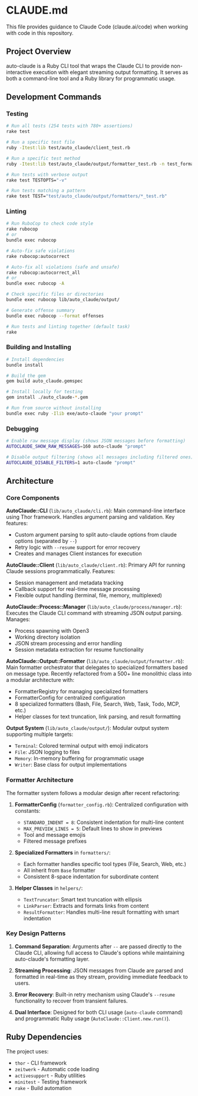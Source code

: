 # CLAUDE.md

This file provides guidance to Claude Code (claude.ai/code) when working with code in this repository.

## Project Overview

auto-claude is a Ruby CLI tool that wraps the Claude CLI to provide non-interactive execution with elegant streaming output formatting. It serves as both a command-line tool and a Ruby library for programmatic usage.

## Development Commands

### Testing
```bash
# Run all tests (254 tests with 780+ assertions)
rake test

# Run a specific test file
ruby -Itest:lib test/auto_claude/client_test.rb

# Run a specific test method
ruby -Itest:lib test/auto_claude/output/formatter_test.rb -n test_format_todo_list

# Run tests with verbose output
rake test TESTOPTS="-v"

# Run tests matching a pattern
rake test TEST="test/auto_claude/output/formatters/*_test.rb"
```

### Linting
```bash
# Run RuboCop to check code style
rake rubocop
# or
bundle exec rubocop

# Auto-fix safe violations
rake rubocop:autocorrect

# Auto-fix all violations (safe and unsafe)
rake rubocop:autocorrect_all
# or
bundle exec rubocop -A

# Check specific files or directories
bundle exec rubocop lib/auto_claude/output/

# Generate offense summary
bundle exec rubocop --format offenses

# Run tests and linting together (default task)
rake
```

### Building and Installing
```bash
# Install dependencies
bundle install

# Build the gem
gem build auto_claude.gemspec

# Install locally for testing
gem install ./auto_claude-*.gem

# Run from source without installing
bundle exec ruby -Ilib exe/auto-claude "your prompt"
```

### Debugging
```bash
# Enable raw message display (shows JSON messages before formatting)
AUTOCLAUDE_SHOW_RAW_MESSAGES=160 auto-claude "prompt"

# Disable output filtering (shows all messages including filtered ones)
AUTOCLAUDE_DISABLE_FILTERS=1 auto-claude "prompt"
```

## Architecture

### Core Components

**AutoClaude::CLI** (`lib/auto_claude/cli.rb`): Main command-line interface using Thor framework. Handles argument parsing and validation. Key features:
- Custom argument parsing to split auto-claude options from claude options (separated by `--`)
- Retry logic with `--resume` support for error recovery
- Creates and manages Client instances for execution

**AutoClaude::Client** (`lib/auto_claude/client.rb`): Primary API for running Claude sessions programmatically. Features:
- Session management and metadata tracking
- Callback support for real-time message processing
- Flexible output handling (terminal, file, memory, multiplexed)

**AutoClaude::Process::Manager** (`lib/auto_claude/process/manager.rb`): Executes the Claude CLI command with streaming JSON output parsing. Manages:
- Process spawning with Open3
- Working directory isolation
- JSON stream processing and error handling
- Session metadata extraction for resume functionality

**AutoClaude::Output::Formatter** (`lib/auto_claude/output/formatter.rb`): Main formatter orchestrator that delegates to specialized formatters based on message type. Recently refactored from a 500+ line monolithic class into a modular architecture with:
- FormatterRegistry for managing specialized formatters
- FormatterConfig for centralized configuration
- 8 specialized formatters (Bash, File, Search, Web, Task, Todo, MCP, etc.)
- Helper classes for text truncation, link parsing, and result formatting

**Output System** (`lib/auto_claude/output/`): Modular output system supporting multiple targets:
- `Terminal`: Colored terminal output with emoji indicators
- `File`: JSON logging to files
- `Memory`: In-memory buffering for programmatic usage
- `Writer`: Base class for output implementations

### Formatter Architecture

The formatter system follows a modular design after recent refactoring:

1. **FormatterConfig** (`formatter_config.rb`): Centralized configuration with constants:
   - `STANDARD_INDENT = 8`: Consistent indentation for multi-line content
   - `MAX_PREVIEW_LINES = 5`: Default lines to show in previews
   - Tool and message emojis
   - Filtered message prefixes

2. **Specialized Formatters** in `formatters/`:
   - Each formatter handles specific tool types (File, Search, Web, etc.)
   - All inherit from `Base` formatter
   - Consistent 8-space indentation for subordinate content

3. **Helper Classes** in `helpers/`:
   - `TextTruncator`: Smart text truncation with ellipsis
   - `LinkParser`: Extracts and formats links from content
   - `ResultFormatter`: Handles multi-line result formatting with smart indentation

### Key Design Patterns

1. **Command Separation**: Arguments after `--` are passed directly to the Claude CLI, allowing full access to Claude's options while maintaining auto-claude's formatting layer.

2. **Streaming Processing**: JSON messages from Claude are parsed and formatted in real-time as they stream, providing immediate feedback to users.

3. **Error Recovery**: Built-in retry mechanism using Claude's `--resume` functionality to recover from transient failures.

4. **Dual Interface**: Designed for both CLI usage (`auto-claude` command) and programmatic Ruby usage (`AutoClaude::Client.new.run()`).

## Ruby Dependencies

The project uses:
- `thor` - CLI framework
- `zeitwerk` - Automatic code loading
- `activesupport` - Ruby utilities
- `minitest` - Testing framework
- `rake` - Build automation